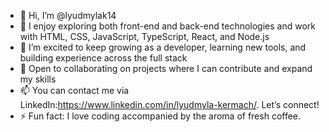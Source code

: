 - 👋 Hi, I’m @lyudmylak14
- 💞️ I enjoy exploring both front-end and back-end technologies and work with HTML, CSS, JavaScript, TypeScript, React, and Node.js
- 🌱 I’m excited to keep growing as a developer, learning new tools, and building experience across the full stack
- 🤝 Open to collaborating on projects where I can contribute and expand my skills
- 📫 You can contact me via LinkedIn:https://www.linkedin.com/in/lyudmyla-kermach/. Let’s connect!
- ⚡ Fun fact: I love coding accompanied by the aroma of fresh coffee.

<!---
lyudmylak14/lyudmylak14 is a ✨ special ✨ repository because its `README.md` (this file) appears on your GitHub profile.
You can click the Preview link to take a look at your changes.
--->
